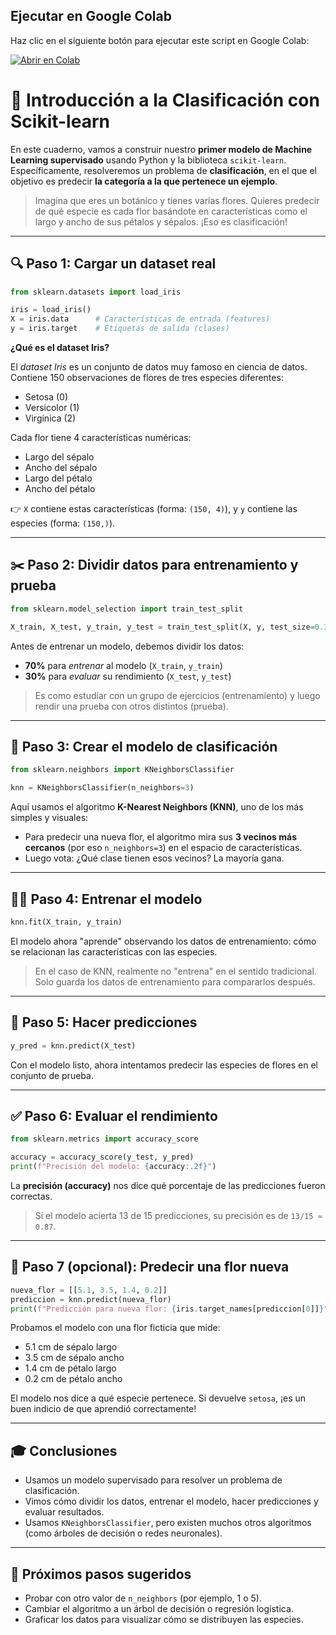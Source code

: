 ## Ejecutar en Google Colab

Haz clic en el siguiente botón para ejecutar este script en Google Colab:

[![Abrir en Colab](https://colab.research.google.com/assets/colab-badge.svg)](https://colab.research.google.com/drive/19J6HYCFwkRHhrZKbYbtOJju3uVjpEDAu?usp=sharing)

# 🌱 Introducción a la Clasificación con Scikit-learn

En este cuaderno, vamos a construir nuestro **primer modelo de Machine Learning supervisado** usando Python y la biblioteca `scikit-learn`. Específicamente, resolveremos un problema de **clasificación**, en el que el objetivo es predecir **la categoría a la que pertenece un ejemplo**.

> Imagina que eres un botánico y tienes varias flores. Quieres predecir de qué especie es cada flor basándote en características como el largo y ancho de sus pétalos y sépalos. ¡Eso es clasificación!

---

## 🔍 Paso 1: Cargar un dataset real

```python
from sklearn.datasets import load_iris

iris = load_iris()
X = iris.data      # Características de entrada (features)
y = iris.target    # Etiquetas de salida (clases)
```

**¿Qué es el dataset Iris?**

El *dataset Iris* es un conjunto de datos muy famoso en ciencia de datos. Contiene 150 observaciones de flores de tres especies diferentes:

- Setosa (0)
- Versicolor (1)
- Virginica (2)

Cada flor tiene 4 características numéricas:

- Largo del sépalo
- Ancho del sépalo
- Largo del pétalo
- Ancho del pétalo

👉 `X` contiene estas características (forma: `(150, 4)`), y `y` contiene las especies (forma: `(150,)`).

---

## ✂️ Paso 2: Dividir datos para entrenamiento y prueba

```python
from sklearn.model_selection import train_test_split

X_train, X_test, y_train, y_test = train_test_split(X, y, test_size=0.3, random_state=42)
```

Antes de entrenar un modelo, debemos dividir los datos:

- **70%** para *entrenar* al modelo (`X_train`, `y_train`)
- **30%** para *evaluar* su rendimiento (`X_test`, `y_test`)

> Es como estudiar con un grupo de ejercicios (entrenamiento) y luego rendir una prueba con otros distintos (prueba).

---

## 🧠 Paso 3: Crear el modelo de clasificación

```python
from sklearn.neighbors import KNeighborsClassifier

knn = KNeighborsClassifier(n_neighbors=3)
```

Aquí usamos el algoritmo **K-Nearest Neighbors (KNN)**, uno de los más simples y visuales:

- Para predecir una nueva flor, el algoritmo mira sus **3 vecinos más cercanos** (por eso `n_neighbors=3`) en el espacio de características.
- Luego vota: ¿Qué clase tienen esos vecinos? La mayoría gana.

---

## 🏋️‍♂️ Paso 4: Entrenar el modelo

```python
knn.fit(X_train, y_train)
```

El modelo ahora "aprende" observando los datos de entrenamiento: cómo se relacionan las características con las especies.

> En el caso de KNN, realmente no "entrena" en el sentido tradicional. Solo guarda los datos de entrenamiento para compararlos después.

---

## 🔮 Paso 5: Hacer predicciones

```python
y_pred = knn.predict(X_test)
```

Con el modelo listo, ahora intentamos predecir las especies de flores en el conjunto de prueba.

---

## ✅ Paso 6: Evaluar el rendimiento

```python
from sklearn.metrics import accuracy_score

accuracy = accuracy_score(y_test, y_pred)
print(f"Precisión del modelo: {accuracy:.2f}")
```

La **precisión (accuracy)** nos dice qué porcentaje de las predicciones fueron correctas.

> Si el modelo acierta 13 de 15 predicciones, su precisión es de `13/15 ≈ 0.87`.

---

## 🌸 Paso 7 (opcional): Predecir una flor nueva

```python
nueva_flor = [[5.1, 3.5, 1.4, 0.2]]
prediccion = knn.predict(nueva_flor)
print(f"Predicción para nueva flor: {iris.target_names[prediccion[0]]}")
```

Probamos el modelo con una flor ficticia que mide:

- 5.1 cm de sépalo largo
- 3.5 cm de sépalo ancho
- 1.4 cm de pétalo largo
- 0.2 cm de pétalo ancho

El modelo nos dice a qué especie pertenece. Si devuelve `setosa`, ¡es un buen indicio de que aprendió correctamente!

---

## 🎓 Conclusiones

- Usamos un modelo supervisado para resolver un problema de clasificación.
- Vimos cómo dividir los datos, entrenar el modelo, hacer predicciones y evaluar resultados.
- Usamos `KNeighborsClassifier`, pero existen muchos otros algoritmos (como árboles de decisión o redes neuronales).

---

## 🚀 Próximos pasos sugeridos

- Probar con otro valor de `n_neighbors` (por ejemplo, 1 o 5).
- Cambiar el algoritmo a un árbol de decisión o regresión logística.
- Graficar los datos para visualizar cómo se distribuyen las especies.

